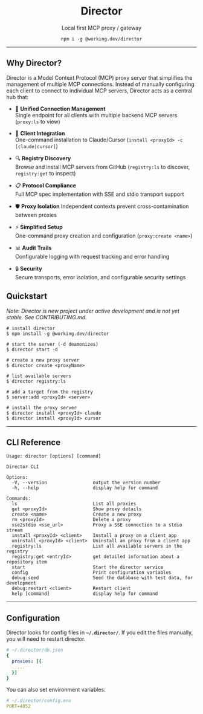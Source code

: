 <h1 align="center">Director</h1>
<p align="center">Local first MCP proxy / gateway</p>

<p align="center"><code>npm i -g @working.dev/director</code></p>

---




## Why Director?

Director is a Model Context Protocol (MCP) proxy server that simplifies the management of multiple MCP connections. Instead of manually configuring each client to connect to individual MCP servers, Director acts as a central hub that:

- 🔌 **Unified Connection Management**  
  Single endpoint for all clients with multiple backend MCP servers (`proxy:ls` to view) 

- 🚀 **Client Integration**  
  One-command installation to Claude/Cursor (`install <proxyId> -c [claude|cursor]`) 

- 🔍 **Registry Discovery**  
  Browse and install MCP servers from GitHub (`registry:ls` to discover, `registry:get` to inspect)

- 📋 **Protocol Compliance**  
  Full MCP spec implementation with SSE and stdio transport support 

- 🛡️ **Proxy Isolation** 
  Independent contexts prevent cross-contamination between proxies 

- ⚡ **Simplified Setup**  
  One-command proxy creation and configuration (`proxy:create <name>`) 

- 📊 **Audit Trails**  
  Configurable logging with request tracking and error handling 

- 🔒 **Security**  
  Secure transports, error isolation, and configurable security settings 

## Quickstart

*Note: Director is new project under active development and is not yet stable. See CONTRIBUTING.md.*

```shell
# install director
$ npm install -g @working.dev/director

# start the server (-d deamonizes)
$ director start -d

# create a new proxy server
$ director create <proxyName>

# list available servers
$ director registry:ls

# add a target from the registry 
$ server:add <proxyId> <server>

# install the proxy server
$ director install <proxyId> claude
$ director install <proxyId> cursor

```

---

## CLI Reference

```
Usage: director [options] [command]

Director CLI

Options:
  -V, --version                 output the version number
  -h, --help                    display help for command

Commands:
  ls                            List all proxies
  get <proxyId>                 Show proxy details
  create <name>                 Create a new proxy
  rm <proxyId>                  Delete a proxy
  sse2stdio <sse_url>           Proxy a SSE connection to a stdio stream
  install <proxyId> <client>    Install a proxy on a client app
  uninstall <proxyId> <client>  Uninstall an proxy from a client app
  registry:ls                   List all available servers in the registry
  registry:get <entryId>        get detailed information about a repository item
  start                         Start the director service
  config                        Print configuration variables
  debug:seed                    Seed the database with test data, for development
  debug:restart <client>        Restart client
  help [command]                display help for command
```

---

## Configuration

Director looks for config files in **`~/.director/`**. If you edit the files manually, you will need to restart director.

```yaml
# ~/.director/db.json
{
  proxies: [{
    ...
  }]
}
```

You can also set environment variables:

```yaml
# ~/.director/config.env
PORT=4052
```
